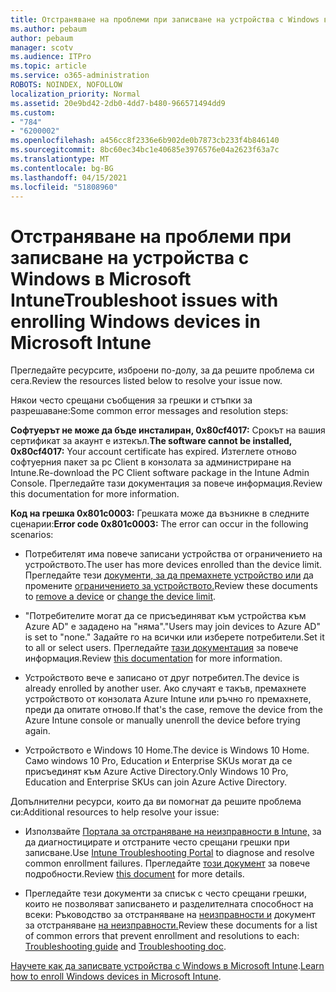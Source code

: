 ```yaml
---
title: Отстраняване на проблеми при записване на устройства с Windows в Microsoft Intune
ms.author: pebaum
author: pebaum
manager: scotv
ms.audience: ITPro
ms.topic: article
ms.service: o365-administration
ROBOTS: NOINDEX, NOFOLLOW
localization_priority: Normal
ms.assetid: 20e9bd42-2db0-4dd7-b480-966571494dd9
ms.custom:
- "784"
- "6200002"
ms.openlocfilehash: a456cc8f2336e6b902de0b7873cb233f4b846140
ms.sourcegitcommit: 8bc60ec34bc1e40685e3976576e04a2623f63a7c
ms.translationtype: MT
ms.contentlocale: bg-BG
ms.lasthandoff: 04/15/2021
ms.locfileid: "51808960"
---
```

# <a name="troubleshoot-issues-with-enrolling-windows-devices-in-microsoft-intune"></a><span data-ttu-id="43a41-102">Отстраняване на проблеми при записване на устройства с Windows в Microsoft Intune</span><span class="sxs-lookup"><span data-stu-id="43a41-102">Troubleshoot issues with enrolling Windows devices in Microsoft Intune</span></span>

<span data-ttu-id="43a41-103">Прегледайте ресурсите, изброени по-долу, за да решите проблема си сега.</span><span class="sxs-lookup"><span data-stu-id="43a41-103">Review the resources listed below to resolve your issue now.</span></span>
  
<span data-ttu-id="43a41-104">Някои често срещани съобщения за грешки и стъпки за разрешаване:</span><span class="sxs-lookup"><span data-stu-id="43a41-104">Some common error messages and resolution steps:</span></span>
  
 <span data-ttu-id="43a41-105">**Софтуерът не може да бъде инсталиран, 0x80cf4017:** Срокът на вашия сертификат за акаунт е изтекъл.</span><span class="sxs-lookup"><span data-stu-id="43a41-105">**The software cannot be installed, 0x80cf4017:** Your account certificate has expired.</span></span> <span data-ttu-id="43a41-106">Изтеглете отново софтуерния пакет за pc Client в конзолата за администриране на Intune.</span><span class="sxs-lookup"><span data-stu-id="43a41-106">Re-download the PC Client software package in the Intune Admin Console.</span></span> <span data-ttu-id="43a41-107">Прегледайте тази документация за повече информация.</span><span class="sxs-lookup"><span data-stu-id="43a41-107">Review this documentation for more information.</span></span>
  
 <span data-ttu-id="43a41-108">**Код на грешка 0x801c0003:** Грешката може да възникне в следните сценарии:</span><span class="sxs-lookup"><span data-stu-id="43a41-108">**Error code 0x801c0003:** The error can occur in the following scenarios:</span></span>
  
-  <span data-ttu-id="43a41-109">Потребителят има повече записани устройства от ограничението на устройството.</span><span class="sxs-lookup"><span data-stu-id="43a41-109">The user has more devices enrolled than the device limit.</span></span> <span data-ttu-id="43a41-110">Прегледайте тези [документи, за да премахнете устройство или](https://docs.microsoft.com/intune/devices-wipe) да промените [ограничението за устройството.](https://docs.microsoft.com/intune/enrollment-restrictions-set#set-device-limit-restrictions)</span><span class="sxs-lookup"><span data-stu-id="43a41-110">Review these documents to [remove a device](https://docs.microsoft.com/intune/devices-wipe) or [change the device limit](https://docs.microsoft.com/intune/enrollment-restrictions-set#set-device-limit-restrictions).</span></span>

-  <span data-ttu-id="43a41-111">"Потребителите могат да се присъединяват към устройства към Azure AD" е зададено на "няма".</span><span class="sxs-lookup"><span data-stu-id="43a41-111">"Users may join devices to Azure AD" is set to "none."</span></span> <span data-ttu-id="43a41-112">Задайте го на всички или изберете потребители.</span><span class="sxs-lookup"><span data-stu-id="43a41-112">Set it to all or select users.</span></span> <span data-ttu-id="43a41-113">Прегледайте [тази документация](https://docs.microsoft.com/azure/active-directory/device-management-azure-portal#configure-device-settings) за повече информация.</span><span class="sxs-lookup"><span data-stu-id="43a41-113">Review [this documentation](https://docs.microsoft.com/azure/active-directory/device-management-azure-portal#configure-device-settings) for more information.</span></span>

-  <span data-ttu-id="43a41-114">Устройството вече е записано от друг потребител.</span><span class="sxs-lookup"><span data-stu-id="43a41-114">The device is already enrolled by another user.</span></span> <span data-ttu-id="43a41-115">Ако случаят е такъв, премахнете устройството от конзолата Azure Intune или ръчно го премахнете, преди да опитате отново.</span><span class="sxs-lookup"><span data-stu-id="43a41-115">If that's the case, remove the device from the Azure Intune console or manually unenroll the device before trying again.</span></span>

-  <span data-ttu-id="43a41-116">Устройството е Windows 10 Home.</span><span class="sxs-lookup"><span data-stu-id="43a41-116">The device is Windows 10 Home.</span></span> <span data-ttu-id="43a41-117">Само windows 10 Pro, Education и Enterprise SKUs могат да се присъединят към Azure Active Directory.</span><span class="sxs-lookup"><span data-stu-id="43a41-117">Only Windows 10 Pro, Education and Enterprise SKUs can join Azure Active Directory.</span></span>

<span data-ttu-id="43a41-118">Допълнителни ресурси, които да ви помогнат да решите проблема си:</span><span class="sxs-lookup"><span data-stu-id="43a41-118">Additional resources to help resolve your issue:</span></span>
  
-  <span data-ttu-id="43a41-119">Използвайте [Портала за отстраняване на неизправности в Intune,](https://devicemanagement.microsoft.com/#blade/Microsoft_Intune_DeviceSettings/TroubleshootBlade) за да диагностицирате и отстраните често срещани грешки при записване.</span><span class="sxs-lookup"><span data-stu-id="43a41-119">Use [Intune Troubleshooting Portal](https://devicemanagement.microsoft.com/#blade/Microsoft_Intune_DeviceSettings/TroubleshootBlade) to diagnose and resolve common enrollment failures.</span></span> <span data-ttu-id="43a41-120">Прегледайте [този документ](https://docs.microsoft.com/intune/help-desk-operators) за повече подробности.</span><span class="sxs-lookup"><span data-stu-id="43a41-120">Review [this document](https://docs.microsoft.com/intune/help-desk-operators) for more details.</span></span>

-  <span data-ttu-id="43a41-121">Прегледайте тези документи за списък с често срещани грешки, които не позволяват записването и разделителната способност на всеки: Ръководство за отстраняване на [неизправности и](https://support.microsoft.com/help/4089533/troubleshooting-windows-device-enrollment-problems-in-microsoft-intune) документ за отстраняване [на неизправности.](https://docs.microsoft.com/troubleshoot/mem/intune/troubleshoot-device-enrollment-in-intune)</span><span class="sxs-lookup"><span data-stu-id="43a41-121">Review these documents for a list of common errors that prevent enrollment and resolutions to each: [Troubleshooting guide](https://support.microsoft.com/help/4089533/troubleshooting-windows-device-enrollment-problems-in-microsoft-intune) and [Troubleshooting doc](https://docs.microsoft.com/troubleshoot/mem/intune/troubleshoot-device-enrollment-in-intune).</span></span>

<span data-ttu-id="43a41-122">[Научете как да записвате устройства с Windows в Microsoft Intune](https://docs.microsoft.com/intune/windows-enroll).</span><span class="sxs-lookup"><span data-stu-id="43a41-122">[Learn how to enroll Windows devices in Microsoft Intune](https://docs.microsoft.com/intune/windows-enroll).</span></span>
